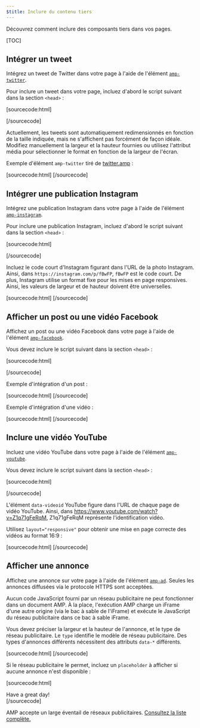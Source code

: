 ```yaml
---
$title: Inclure du contenu tiers
---
```


Découvrez comment inclure des composants tiers dans vos pages.

[TOC]

## Intégrer un tweet

Intégrez un tweet de Twitter dans votre page à l'aide de l'élément [`amp-twitter`](/docs/reference/extended/amp-twitter.html).

Pour inclure un tweet dans votre page, incluez d'abord le script suivant dans la section `<head>` :

[sourcecode:html]
<script async custom-element="amp-twitter" src="https://cdn.ampproject.org/v0/amp-twitter-0.1.js"></script>
[/sourcecode]

Actuellement, les tweets sont automatiquement redimensionnés en fonction de la taille indiquée, mais ne s'affichent pas forcément de façon idéale.
Modifiez manuellement la largeur et la hauteur fournies ou utilisez l'attribut média pour sélectionner le format en fonction de la largeur de l'écran.

Exemple d'élément `amp-twitter` tiré de [twitter.amp](https://github.com/ampproject/amphtml/blob/master/examples/twitter.amp.html) :

[sourcecode:html]
<amp-twitter width="390" height="50"
    layout="responsive"
    data-tweetid="638793490521001985">
</amp-twitter>
[/sourcecode]

## Intégrer une publication Instagram

Intégrez une publication Instagram dans votre page à l'aide de l'élément [`amp-instagram`](/docs/reference/extended/amp-instagram.html).

Pour inclure une publication Instagram, incluez d'abord le script suivant dans la section `<head>` :

[sourcecode:html]
<script async custom-element="amp-instagram" src="https://cdn.ampproject.org/v0/amp-instagram-0.1.js"></script>
[/sourcecode]

Incluez le code court d'Instagram figurant dans l'URL de la photo Instagram. Ainsi, dans `https://instagram.com/p/fBwFP`, `fBwFP` est le code court.
De plus, Instagram utilise un format fixe pour les mises en page responsives. Ainsi, les valeurs de largeur et de hauteur doivent être universelles.

[sourcecode:html]
<amp-instagram
    data-shortcode="fBwFP"
    width="320"
    height="392"
    layout="responsive">
</amp-instagram>
[/sourcecode]

## Afficher un post ou une vidéo Facebook

Affichez un post ou une vidéo Facebook dans votre page à l'aide de l'élément [`amp-facebook`](/docs/reference/extended/amp-facebook.html).

Vous devez inclure le script suivant dans la section `<head>` :

[sourcecode:html]
<script async custom-element="amp-facebook" src="https://cdn.ampproject.org/v0/amp-facebook-0.1.js"></script>
[/sourcecode]

Exemple d'intégration d'un post :

[sourcecode:html]
<amp-facebook width=486 height=657
    layout="responsive"
    data-href="https://www.facebook.com/zuck/posts/10102593740125791">
</amp-facebook>
[/sourcecode]

Exemple d'intégration d'une vidéo :

[sourcecode:html]
<amp-facebook width=552 height=574
    layout="responsive"
    data-embed-as="video"
    data-href="https://www.facebook.com/zuck/videos/10102509264909801/">
</amp-facebook>
[/sourcecode]

## Inclure une vidéo YouTube

Incluez une vidéo YouTube dans votre page à l'aide de l'élément [`amp-youtube`](/docs/reference/extended/amp-youtube.html).

Vous devez inclure le script suivant dans la section `<head>` :

[sourcecode:html]
<script async custom-element="amp-youtube" src="https://cdn.ampproject.org/v0/amp-youtube-0.1.js"></script>
[/sourcecode]

L'élément `data-videoid` YouTube figure dans l'URL de chaque page de vidéo YouTube. Ainsi, dans https://www.youtube.com/watch?v=Z1q71gFeRqM, Z1q71gFeRqM représente l'identification vidéo.

Utilisez `layout="responsive"` pour obtenir une mise en page correcte des vidéos au format 16:9 :

[sourcecode:html]
<amp-youtube
    data-videoid="mGENRKrdoGY"
    layout="responsive"
    width="480" height="270">
</amp-youtube>
[/sourcecode]

## Afficher une annonce

Affichez une annonce sur votre page à l'aide de l'élément [`amp-ad`](/docs/reference/amp-ad.html).
Seules les annonces diffusées via le protocole HTTPS sont acceptées.

Aucun code JavaScript fourni par un réseau publicitaire ne peut fonctionner dans un document AMP.
À la place, l'exécution AMP charge un iFrame d'une autre origine (via le bac à sable de l'iFrame) et exécute le JavaScript du réseau publicitaire dans ce bac à sable iFrame.

Vous devez préciser la largeur et la hauteur de l'annonce, et le type de réseau publicitaire.
Le `type` identifie le modèle de réseau publicitaire.
Des types d'annonces différents nécessitent des attributs `data-*` différents.

[sourcecode:html]
<amp-ad width="300" height="250"
    type="example"
    data-aax_size="300x250"
    data-aax_pubname="test123"
    data-aax_src="302">
</amp-ad>
[/sourcecode]

Si le réseau publicitaire le permet, incluez un `placeholder` à afficher si aucune annonce n'est disponible :

[sourcecode:html]
<amp-ad width="300" height="250"
    type="example"
    data-aax_size="300x250"
    data-aax_pubname="test123"
    data-aax_src="302">
  <div placeholder>Have a great day!</div>
</amp-ad>
[/sourcecode]

AMP accepte un large éventail de réseaux publicitaires. [Consultez la liste complète.](/docs/reference/amp-ad.html#supported-ad-networks)
